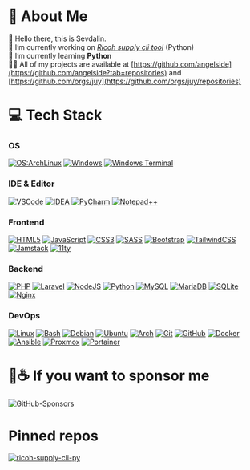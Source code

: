 # 💫 About Me

👋 Hello there, this is Sevdalin.  
🔭 I’m currently working on _[Ricoh supply cli tool](https://github.com/angelside/ricoh-supply-cli-py)_ (Python)  
🌱 I’m currently learning **Python**  
👨‍💻 All of my projects are available at [https://github.com/angelside](https://github.com/angelside?tab=repositories) and [https://github.com/orgs/juy](https://github.com/orgs/juy/repositories)


# 💻 Tech Stack

### OS
[![OS:ArchLinux](https://img.shields.io/badge/WSL-Arch%20Linux-1793D1?style=for-the-badge&logo=arch-linux&logoColor=fff)](https://archlinux.org)
[![Windows](https://img.shields.io/badge/Windows-0078D6.svg?style=for-the-badge&logo=Windows&logoColor=white)](https://www.microsoft.com)
[![Windows Terminal](https://img.shields.io/badge/Windows%20Terminal-4D4D4D.svg?style=for-the-badge&logo=Windows-Terminal&logoColor=white)](https://github.com/microsoft/terminal)

### IDE & Editor

[![VSCode](https://img.shields.io/badge/Visual%20Studio%20Code-007ACC.svg?style=for-the-badge&logo=Visual-Studio-Code&logoColor=white)](https://code.visualstudio.com)
[![IDEA](https://img.shields.io/badge/IntelliJ%20IDEA-red.svg?style=for-the-badge&logo=IntelliJ-IDEA&logoColor=white)](https://www.jetbrains.com/idea/)
[![PyCharm](https://img.shields.io/badge/PyCharm-000000.svg?style=for-the-badge&logo=PyCharm&logoColor=white)](https://www.jetbrains.com/pycharm/)
[![Notepad++](https://img.shields.io/badge/Notepad++-90E59A.svg?style=for-the-badge&logo=Notepad%2B%2B&logoColor=black)](https://notepad-plus-plus.org)

### Frontend
[![HTML5](https://img.shields.io/badge/html5-E34F26.svg?style=for-the-badge&logo=html5&logoColor=white)](https://www.w3.org/html/)
[![JavaScript](https://img.shields.io/badge/javascript-323330.svg?style=for-the-badge&logo=javascript&logoColor=F7DF1E)](https://developer.mozilla.org/en-US/docs/Web/JavaScript)
[![CSS3](https://img.shields.io/badge/css3-1572B6.svg?style=for-the-badge&logo=css3&logoColor=white)](https://www.w3schools.com/css/)
[![SASS](https://img.shields.io/badge/SASS-hotpink.svg?style=for-the-badge&logo=SASS&logoColor=white)](https://sass-lang.com)
[![Bootstrap](https://img.shields.io/badge/Bootstrap-7952B3.svg?style=for-the-badge&logo=Bootstrap&logoColor=white)](https://getbootstrap.com)
[![TailwindCSS](https://img.shields.io/badge/Tailwind%20CSS-06B6D4.svg?style=for-the-badge&logo=Tailwind-CSS&logoColor=white)](https://tailwindcss.com)
[![Jamstack](https://img.shields.io/badge/Jamstack-F0047F.svg?style=for-the-badge&logo=Jamstack&logoColor=white)](https://jamstack.org)
[![11ty](https://img.shields.io/badge/Eleventy-000000.svg?style=for-the-badge&logo=Eleventy&logoColor=white)](https://www.11ty.dev)

### Backend
[![PHP](https://img.shields.io/badge/PHP-777BB4.svg?style=for-the-badge&logo=PHP&logoColor=white)](https://www.php.net)
[![Laravel](https://img.shields.io/badge/laravel-FF2D20.svg?style=for-the-badge&logo=laravel&logoColor=white)](https://laravel.com)
[![NodeJS](https://img.shields.io/badge/Node.js-339933.svg?style=for-the-badge&logo=nodedotjs&logoColor=white)](https://nodejs.org)
[![Python](https://img.shields.io/badge/Python-3776AB.svg?style=for-the-badge&logo=Python&logoColor=white)](https://www.python.org)
[![MySQL](https://img.shields.io/badge/MySQL-4479A1.svg?style=for-the-badge&logo=MySQL&logoColor=white)](https://www.mysql.com)
[![MariaDB](https://img.shields.io/badge/MariaDB-003545.svg?style=for-the-badge&logo=MariaDB&logoColor=white)]()
[![SQLite](https://img.shields.io/badge/SQLite-003B57.svg?style=for-the-badge&logo=SQLite&logoColor=white)](https://www.sqlite.org)
[![Nginx](https://img.shields.io/badge/NGINX-009639.svg?style=for-the-badge&logo=NGINX&logoColor=white)](https://www.nginx.com)

### DevOps
[![Linux](https://img.shields.io/badge/Linux-FCC624.svg?style=for-the-badge&logo=Linux&logoColor=black)](https://www.linux.org)
[![Bash](https://img.shields.io/badge/GNU%20Bash-4EAA25.svg?style=for-the-badge&logo=GNU-Bash&logoColor=white)](https://www.gnu.org/software/bash/)
[![Debian](https://img.shields.io/badge/Debian-A81D33.svg?style=for-the-badge&logo=Debian&logoColor=white)](https://www.debian.org)
[![Ubuntu](https://img.shields.io/badge/Ubuntu-E95420.svg?style=for-the-badge&logo=Ubuntu&logoColor=white)](https://ubuntu.com)
[![Arch](https://img.shields.io/badge/Arch%20Linux-1793D1.svg?style=for-the-badge&logo=Arch-Linux&logoColor=white)](https://archlinux.org)
[![Git](https://img.shields.io/badge/Git-F05032.svg?style=for-the-badge&logo=Git&logoColor=white)](https://git-scm.com)
[![GitHub](https://img.shields.io/badge/GitHub-181717.svg?style=for-the-badge&logo=GitHub&logoColor=white)](https://github.com)
[![Docker](https://img.shields.io/badge/Docker-2496ED.svg?style=for-the-badge&logo=Docker&logoColor=white)](https://www.docker.com)
[![Ansible](https://img.shields.io/badge/Ansible-EE0000.svg?style=for-the-badge&logo=Ansible&logoColor=white)](https://www.ansible.com)
[![Proxmox](https://img.shields.io/badge/Proxmox-E57000.svg?style=for-the-badge&logo=Proxmox&logoColor=white)](https://www.proxmox.com)
[![Portainer](https://img.shields.io/badge/Portainer-13BEF9.svg?style=for-the-badge&logo=Portainer&logoColor=white)](https://www.portainer.io)


# 🍕☕ If you want to sponsor me

[![GitHub-Sponsors](https://img.shields.io/badge/GitHub%20Sponsor-EA4AAA.svg?style=for-the-badge&logo=GitHub-Sponsors&logoColor=white)](https://github.com/sponsors/angelside)


# Pinned repos

[![ricoh-supply-cli-py](https://github-readme-stats.vercel.app/api/pin/?username=angelside&repo=ricoh-supply-cli-py&show_owner=true)](https://github.com/angelside/ricoh-supply-cli-py)
